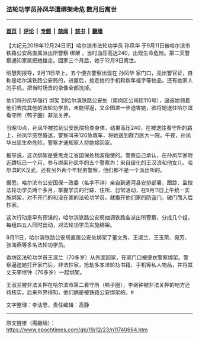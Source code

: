 ### 法轮功学员孙凤华遭绑架命危 数月后离世

---

#### [首页](../../../..?n11740664) &nbsp;|&nbsp; [评论](../../../../../epoch-comment?n11740664) &nbsp;|&nbsp; [专题](../../../../../epoch-special?n11740664) &nbsp;|&nbsp; [禁闻](../../../../../epoch-news?n11740664) &nbsp;|&nbsp; [禁书](../../../../../books?n11740664) &nbsp;|&nbsp; [翻墙](https://github.com/gfw-breaker/nogfw/blob/master/README.md?n11740664)


<div class="post_content" id="artbody" itemprop="articleBody">
 <!-- article content begin -->
 <p>
  【大纪元2019年12月24日讯】哈尔滨市法轮功学员
  <ok href="https://www.epochtimes.com/gb/tag/%E5%AD%99%E5%87%A4%E5%8D%8E.html">
   孙凤华
  </ok>
  于9月11日被哈尔滨市铁路公安局直属派出所警察
  <ok href="https://www.epochtimes.com/gb/tag/%E7%BB%91%E6%9E%B6.html">
   绑架
  </ok>
  ，当时血压高达240，出现生命危险。第二天警察通知家属把她接走。回家三个月后，她于12月9日离世。
 </p>
 <p>
  明慧网报导，9月11日早上，五个便衣警察出现在
  <ok href="https://www.epochtimes.com/gb/tag/%E5%AD%99%E5%87%A4%E5%8D%8E.html">
   孙凤华
  </ok>
  家门口，亮出警官证，自称是哈尔滨铁路公安局的，进屋后，抢走她的手机和新年福字等物品，还有她家人的手机，把当时场景的录像全部洗掉。
 </p>
 <p>
  他们将孙凤华强行
  <ok href="https://www.epochtimes.com/gb/tag/%E7%BB%91%E6%9E%B6.html">
   绑架
  </ok>
  到哈尔滨铁路公安处（南岗区公司街110号），逼迫她领着他们去找其他的法轮功学员，未能得逞，又企图进一步迫害她，欲将她送往哈尔滨看守所（鸭子圈）非法关押。
 </p>
 <p>
  当晚10点，孙凤华被拉到公安医院检查身体，结果高压240，在被送往看守所的路上，孙凤华突然昏迷，警察叫来120急救车，将她送到群力医大一院。午夜，孙凤华出现生命危险，警察才通知家人将她接回家。
 </p>
 <p>
  报导说，这次绑架是受黑龙江省国保处杨波指使的。警察自己承认，在孙凤华家附近蹲坑已一个月，参与绑架孙凤华的五个警察为：来自绥化的王汉滨和他女儿、哈尔滨的X汉武，还有另外两个年轻男警察，他们都不是一个派出所的。
 </p>
 <p>
  据悉，哈尔滨市公安国保一政委（名字不详）亲自到通河县安排部署，跟踪、监控法轮功学员两个多月，掌握学员的行踪、住所、日常活动，在9月11日上午统一实施绑架，对不开门的和没在家的法轮功学员，就撬开他们家的防盗门，破门而入后抄家。
 </p>
 <p>
  这次行动是早有预谋的，哈尔滨铁路公安局抽调铁路各派出所警察，分成几个组，每组四五人同时出动，对法轮功学员实施绑架。
 </p>
 <p>
  9月11日，哈尔滨铁路公安局直属公安处绑架了董文秀、王淑兰、王玉荣、宛芳、张海燕等多名法轮功学员。
 </p>
 <p>
  香坊区法轮功学员王淑兰（70多岁）从外面回家，在家门口被便衣警察绑架。警察逼迫她打开家门后，非法抄家，抢劫多本法轮功书籍、手机等私人物品，并将其丈夫李继钟（70多岁）一起绑架。
 </p>
 <p>
  王淑兰被非法关押在哈尔滨市第二看守所（鸭子圈），李继钟被非法关押的地方还待核实。后来外界得知，他们俩是被铁路公安绑架的。#
 </p>
 <p>
  文字整理：李洁思，责任编辑：高静
 </p>
 <!-- article content end -->
 <div id="below_article_ad">
 </div>
</div>


---

原文链接（需翻墙）：https://www.epochtimes.com/gb/19/12/23/n11740664.htm
